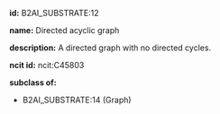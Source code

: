 **id:** B2AI_SUBSTRATE:12

**name:** Directed acyclic graph

**description:** A directed graph with no directed cycles.

**ncit id:** ncit:C45803

**subclass of:**

- B2AI_SUBSTRATE:14 (Graph)
